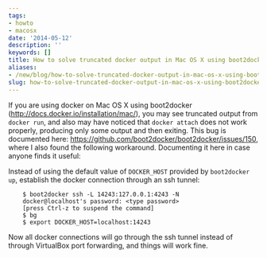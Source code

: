 ```yaml
---
tags:
- howto
- macosx
date: '2014-05-12'
description: ''
keywords: []
title: How to solve truncated docker output in Mac OS X using boot2docker
aliases:
- /new/blog/how-to-solve-truncated-docker-output-in-mac-os-x-using-boot2docker
slug: how-to-solve-truncated-docker-output-in-mac-os-x-using-boot2docker
---
```



If you are using docker on Mac OS X using boot2docker (<a href='http://docs.docker.io/installation/mac/'>http://docs.docker.io/installation/mac/</a>), you may see truncated output from `docker run`, and also may have noticed that `docker attach` does not work properly, producing only some output and then exiting. This bug is documented here: <a href='https://github.com/boot2docker/boot2docker/issues/150'>https://github.com/boot2docker/boot2docker/issues/150</a>, where I also found the following workaround. Documenting it here in case anyone finds it useful:


Instead of using the default value of `DOCKER_HOST` provided by `boot2docker up`, establish the docker connection through an ssh tunnel:


```
    $ boot2docker ssh -L 14243:127.0.0.1:4243 -N
    docker@localhost's password: <type password>
    [press Ctrl-z to suspend the command]
    $ bg
    $ export DOCKER_HOST=localhost:14243
```


Now all docker connections will go through the ssh tunnel instead of through VirtualBox port forwarding, and things will work fine.





